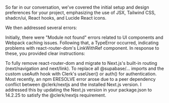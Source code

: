 So far in our conversation, we've covered the initial setup and design preferences for your project, emphasizing the use of JSX, Tailwind CSS, shadcn/ui, React hooks, and Lucide React icons.

We then addressed several errors:

Initially, there were "Module not found" errors related to UI components and Webpack caching issues.
Following that, a TypeError occurred, indicating problems with react-router-dom's LinkWithRef component.
In response to these, you provided clear instructions:

To fully remove react-router-dom and migrate to Next.js's built-in routing (next/navigation and next/link).
To replace all @supabase/... imports and the custom useAuth hook with Clerk's useUser() or auth() for authentication.
Most recently, an npm ERESOLVE error arose due to a peer dependency conflict between @clerk/nextjs and the installed Next.js version. I addressed this by updating the Next.js version in your package.json to 14.2.25 to satisfy the @clerk/nextjs requirement.
